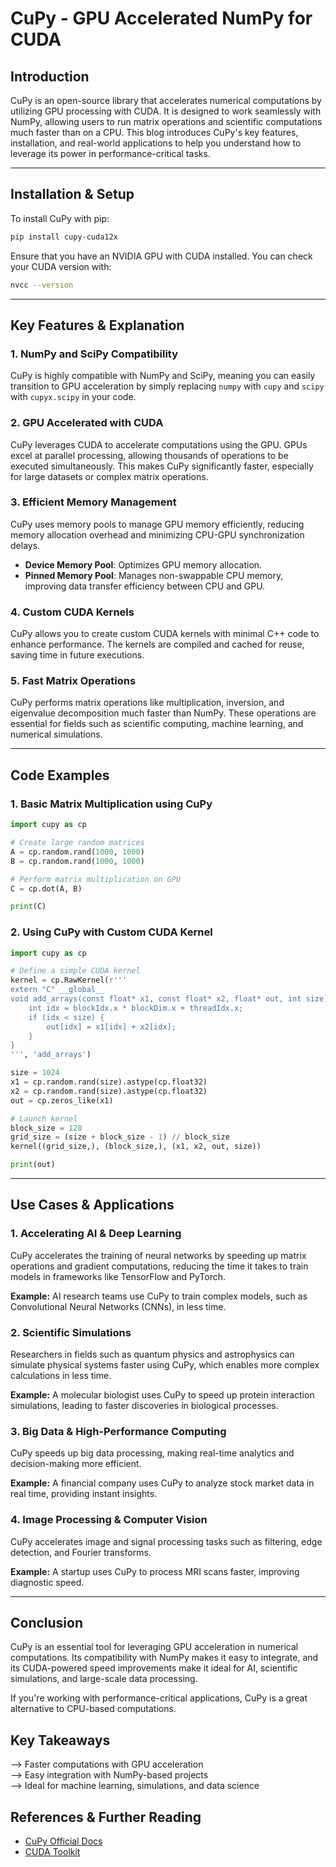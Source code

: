 # CuPy - GPU Accelerated NumPy for CUDA

## Introduction
CuPy is an open-source library that accelerates numerical computations by utilizing GPU processing with CUDA. It is designed to work seamlessly with NumPy, allowing users to run matrix operations and scientific computations much faster than on a CPU. This blog introduces CuPy's key features, installation, and real-world applications to help you understand how to leverage its power in performance-critical tasks.

---

## Installation & Setup
To install CuPy with pip:
```bash
pip install cupy-cuda12x
```
Ensure that you have an NVIDIA GPU with CUDA installed. You can check your CUDA version with:
```bash
nvcc --version
```

---

## Key Features & Explanation
### 1. NumPy and SciPy Compatibility
CuPy is highly compatible with NumPy and SciPy, meaning you can easily transition to GPU acceleration by simply replacing `numpy` with `cupy` and `scipy` with `cupyx.scipy` in your code.

### 2. GPU Accelerated with CUDA
CuPy leverages CUDA to accelerate computations using the GPU. GPUs excel at parallel processing, allowing thousands of operations to be executed simultaneously. This makes CuPy significantly faster, especially for large datasets or complex matrix operations.

### 3. Efficient Memory Management
CuPy uses memory pools to manage GPU memory efficiently, reducing memory allocation overhead and minimizing CPU-GPU synchronization delays.

- **Device Memory Pool**: Optimizes GPU memory allocation.
- **Pinned Memory Pool**: Manages non-swappable CPU memory, improving data transfer efficiency between CPU and GPU.

### 4. Custom CUDA Kernels
CuPy allows you to create custom CUDA kernels with minimal C++ code to enhance performance. The kernels are compiled and cached for reuse, saving time in future executions.

### 5. Fast Matrix Operations
CuPy performs matrix operations like multiplication, inversion, and eigenvalue decomposition much faster than NumPy. These operations are essential for fields such as scientific computing, machine learning, and numerical simulations.

---

## Code Examples
### 1. Basic Matrix Multiplication using CuPy
```python
import cupy as cp

# Create large random matrices
A = cp.random.rand(1000, 1000)
B = cp.random.rand(1000, 1000)

# Perform matrix multiplication on GPU
C = cp.dot(A, B)

print(C)
```
### 2. Using CuPy with Custom CUDA Kernel
```python
import cupy as cp

# Define a simple CUDA kernel
kernel = cp.RawKernel(r'''
extern "C" __global__
void add_arrays(const float* x1, const float* x2, float* out, int size) {
    int idx = blockIdx.x * blockDim.x + threadIdx.x;
    if (idx < size) {
        out[idx] = x1[idx] + x2[idx];
    }
}
''', 'add_arrays')

size = 1024
x1 = cp.random.rand(size).astype(cp.float32)
x2 = cp.random.rand(size).astype(cp.float32)
out = cp.zeros_like(x1)

# Launch kernel
block_size = 128
grid_size = (size + block_size - 1) // block_size
kernel((grid_size,), (block_size,), (x1, x2, out, size))

print(out)
```

---

## Use Cases & Applications
### 1. Accelerating AI & Deep Learning
CuPy accelerates the training of neural networks by speeding up matrix operations and gradient computations, reducing the time it takes to train models in frameworks like TensorFlow and PyTorch.

**Example:** AI research teams use CuPy to train complex models, such as Convolutional Neural Networks (CNNs), in less time.

### 2. Scientific Simulations
Researchers in fields such as quantum physics and astrophysics can simulate physical systems faster using CuPy, which enables more complex calculations in less time.

**Example:** A molecular biologist uses CuPy to speed up protein interaction simulations, leading to faster discoveries in biological processes.

### 3. Big Data & High-Performance Computing
CuPy speeds up big data processing, making real-time analytics and decision-making more efficient.

**Example:** A financial company uses CuPy to analyze stock market data in real time, providing instant insights.

### 4. Image Processing & Computer Vision
CuPy accelerates image and signal processing tasks such as filtering, edge detection, and Fourier transforms.

**Example:** A startup uses CuPy to process MRI scans faster, improving diagnostic speed.

---

## Conclusion
CuPy is an essential tool for leveraging GPU acceleration in numerical computations. Its compatibility with NumPy makes it easy to integrate, and its CUDA-powered speed improvements make it ideal for AI, scientific simulations, and large-scale data processing.

If you're working with performance-critical applications, CuPy is a great alternative to CPU-based computations.

## Key Takeaways
--> Faster computations with GPU acceleration  
--> Easy integration with NumPy-based projects  
--> Ideal for machine learning, simulations, and data science  

## References & Further Reading
- [CuPy Official Docs](https://docs.cupy.dev/en/stable/)  
- [CUDA Toolkit](https://developer.nvidia.com/cuda-toolkit)  

